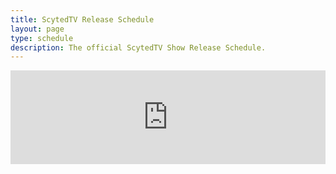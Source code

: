 ```yaml
---
title: ScytedTV Release Schedule
layout: page
type: schedule
description: The official ScytedTV Show Release Schedule.
---
```


<style>
        .styled-calendar-container {
            width: 100%;
            border: none;
            margin-top: 0;
        }

        @media (max-width: 768px) {
            .styled-calendar-container {
                margin-top: auto;
                flex-grow: 1;
            }
        }
    </style>

<iframe id="calendar-iframe" src="https://embed.styledcalendar.com/#bCwvC47Y17egiZWCApEq" title="ScytedTV Calendar"
        class="styled-calendar-container" data-cy="calendar-embed-iframe"></iframe>
<script async type="module" src="https://embed.styledcalendar.com/assets/parent-window.js"></script>